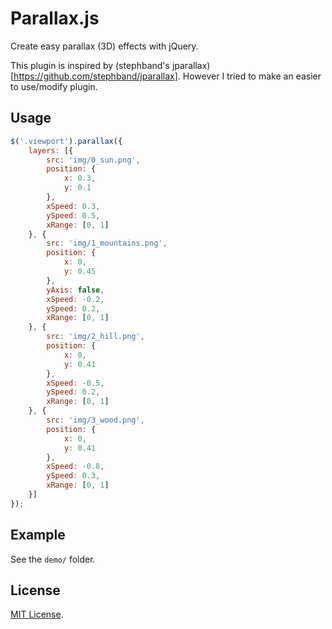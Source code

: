 # Parallax.js

Create easy parallax (3D) effects with jQuery.

This plugin is inspired by (stephband's jparallax)[https://github.com/stephband/jparallax]. However I tried to make an easier to use/modify plugin.

## Usage

``` javascript
$('.viewport').parallax({
    layers: [{
        src: 'img/0_sun.png',
        position: {
            x: 0.3,
            y: 0.1
        },
        xSpeed: 0.3,
        ySpeed: 0.5,
        xRange: [0, 1]
    }, {
        src: 'img/1_mountains.png',
        position: {
            x: 0,
            y: 0.45
        },
        yAxis: false,
        xSpeed: -0.2,
        ySpeed: 0.2,
        xRange: [0, 1]
    }, {
        src: 'img/2_hill.png',
        position: {
            x: 0,
            y: 0.41
        },
        xSpeed: -0.5,
        ySpeed: 0.2,
        xRange: [0, 1]
    }, {
        src: 'img/3_wood.png',
        position: {
            x: 0,
            y: 0.41
        },
        xSpeed: -0.8,
        ySpeed: 0.3,
        xRange: [0, 1]
    }]
});
```

## Example

See the `demo/` folder.

## License

[MIT License](http://opensource.org/licenses/MIT).
